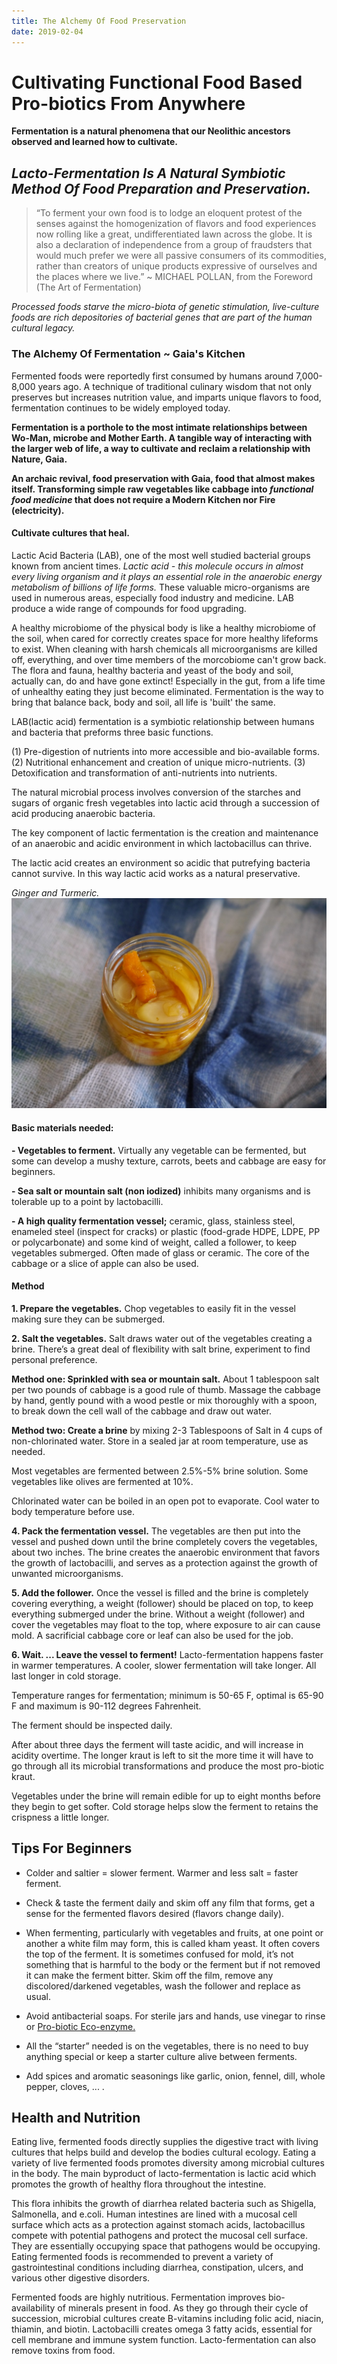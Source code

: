 ```yaml
---
title: The Alchemy Of Food Preservation
date: 2019-02-04
---
```


# Cultivating Functional Food Based Pro-biotics From Anywhere

**Fermentation is a natural phenomena that our Neolithic ancestors observed and learned how to cultivate.**

## *Lacto-Fermentation Is A Natural Symbiotic Method Of Food Preparation and Preservation.* 

> “To ferment your own food is to lodge an eloquent protest of the senses against the homogenization of flavors and food experiences now rolling like a great, undifferentiated lawn across the globe. It is also a declaration of independence from a group of fraudsters that would much prefer we were all passive consumers of its commodities, rather than creators of unique products expressive of ourselves and the places where we live.” ~ MICHAEL POLLAN, from the Foreword (The Art of Fermentation)

*Processed foods starve the micro-biota of genetic stimulation, live-culture foods are rich depositories of bacterial genes that are part of the human cultural legacy.*

### The Alchemy Of Fermentation ~ Gaia's Kitchen

Fermented foods were reportedly first consumed by humans around 7,000-8,000 years ago. A technique of traditional culinary wisdom that not only preserves but increases nutrition value, and imparts unique flavors to food, fermentation continues to be widely employed today.

**Fermentation is a porthole to the most intimate relationships between Wo-Man, microbe and Mother Earth. A tangible way of interacting with the larger web of life, a way to cultivate and reclaim a relationship with Nature, Gaia.**

**An archaic revival, food preservation with Gaia, food that almost makes itself. Transforming simple raw vegetables like cabbage into *functional food medicine* that does not require a Modern Kitchen nor Fire (electricity).**

#### Cultivate cultures that heal.
 
Lactic Acid Bacteria (LAB), one of the most well studied bacterial groups known from ancient times. *Lactic acid - this molecule occurs in almost every living organism and it plays an essential role in the anaerobic energy metabolism of billions of life forms.* These valuable micro-organisms are used in numerous areas, especially food industry and medicine. LAB produce a wide range of compounds for food upgrading.
 
A healthy microbiome of the physical body is like a healthy microbiome of the soil, when cared for correctly creates space for more healthy lifeforms to exist. When cleaning with harsh chemicals all microorganisms are killed off, everything, and over time members of the morcobiome can't grow back. The flora and fauna, healthy bacteria and yeast of the body and soil, actually can, do and have gone extinct! Especially in the gut, from a life time of unhealthy eating they just become eliminated. Fermentation is the way to bring that balance back, body and soil, all life is 'built' the same.
 
LAB(lactic acid) fermentation is a symbiotic relationship between humans and bacteria that preforms three basic functions.

(1) Pre-digestion of nutrients into more accessible and bio-available forms.
(2) Nutritional enhancement and creation of unique
micro-nutrients.
(3) Detoxification and transformation of anti-nutrients into nutrients.

The natural microbial process involves conversion of the starches and sugars of organic fresh vegetables into lactic acid through a succession of acid producing anaerobic bacteria. 

The key component of lactic fermentation is the creation and maintenance of an anaerobic and acidic environment in which lactobacillus can thrive. 

The lactic acid creates an environment so acidic that putrefying bacteria cannot survive. In this way lactic acid works as a natural preservative.

*Ginger and Turmeric.*
![Ginger and Turmeric](./lactoFermentImages/gingerTumeric_web.JPG)

#### Basic materials needed:

**- Vegetables to ferment.** Virtually any vegetable  can be fermented, but some can develop a mushy texture, carrots, beets and cabbage are easy for beginners.

**- Sea salt or mountain salt (non iodized)** inhibits many organisms and is tolerable up to a point by lactobacilli.

**- A high quality fermentation vessel;** ceramic, glass, stainless steel, enameled steel (inspect for cracks) or plastic (food-grade HDPE, LDPE, PP or polycarbonate) and some kind of weight, called a follower, to keep vegetables submerged. Often made of glass or ceramic. The core of the cabbage or a slice of apple can also be used.

#### Method

**1. Prepare the vegetables.**
Chop vegetables to easily fit in the vessel making sure they can be submerged.

**2. Salt the vegetables.**
Salt draws water out of the vegetables creating a brine.
There’s a great deal of flexibility with salt brine, experiment to find personal preference.

**Method one: Sprinkled with sea or mountain salt.** About 1 tablespoon salt per two pounds of cabbage is a good rule of thumb. Massage the cabbage by hand, gently pound with a wood pestle or mix thoroughly with a spoon, to break down the cell wall of the cabbage and draw out water.

**Method two: Create a brine** by mixing 2-3 Tablespoons of Salt in 4 cups of non-chlorinated water. Store in a sealed jar at room temperature, use as needed. 

Most vegetables are fermented between 2.5%-5% brine solution. Some vegetables like olives are fermented at 10%.

Chlorinated water can be boiled in an open pot to evaporate. Cool water to body temperature before use.

**4. Pack the fermentation vessel.**
The vegetables are then put into the vessel and pushed down until the brine completely covers the vegetables, about two inches. The brine creates the anaerobic environment that favors the growth of lactobacilli, and serves as a protection against the growth of unwanted microorganisms.

**5. Add the follower.**
Once the vessel is filled and the brine is completely covering everything, a weight (follower) should be placed on top, to keep everything submerged under the brine. Without a weight (follower) and cover the vegetables may float to the top, where exposure to air can cause mold. A sacrificial cabbage core or leaf can also be used for the job.

**6. Wait. ... Leave the vessel to ferment!**
Lacto-fermentation happens faster in warmer temperatures. A cooler, slower fermentation will take longer. All last longer in cold storage.

Temperature ranges for fermentation; minimum is 50-65 F, optimal is 65-90 F and maximum is 90-112 degrees Fahrenheit. 

The ferment should be inspected daily.

After about three days the ferment will taste acidic, and will increase in acidity overtime. The longer kraut is left to sit the more time it will have to go through all its microbial transformations and produce the most pro-biotic kraut.

Vegetables under the brine will remain edible for up to eight months before they begin to get softer. Cold storage helps slow the ferment to retains the crispness a little longer.

## Tips For Beginners
- Colder and saltier = slower ferment. Warmer and less salt = faster ferment.

- Check & taste the ferment daily and skim off any film that forms, get a sense for the fermented flavors desired (flavors change daily).

- When fermenting, particularly with vegetables and fruits, at one point or another a white film may form, this is called kham yeast. It often covers the top of the ferment. It is sometimes confused for mold, it’s not something that is harmful to the body or the ferment but if not removed it can make the ferment bitter. Skim off the film, remove any discolored/darkened vegetables, wash the follower and replace as usual.

- Avoid antibacterial soaps. For sterile jars and hands, use vinegar to rinse or [Pro-biotic Eco-enzyme.](./waterAlchemy.md)

- All the “starter” needed is on the vegetables, there is no need to buy anything special or keep a starter culture alive between ferments.

- Add spices and aromatic seasonings like garlic, onion, fennel, dill, whole pepper, cloves, ... .

## Health and Nutrition

Eating live, fermented foods directly supplies the digestive tract with living cultures that helps build and develop the bodies cultural ecology. Eating a variety of live fermented foods promotes diversity among microbial cultures in the body. The main byproduct of lacto-fermentation is lactic acid which promotes the growth of healthy flora throughout the intestine. 

This flora inhibits the growth of diarrhea related bacteria such as Shigella, Salmonella, and e.coli. Human intestines are lined with a mucosal cell surface which acts as a protection against stomach acids, lactobacillus compete with potential pathogens and protect the mucosal cell surface. They are essentially occupying space that pathogens would be occupying. Eating fermented foods is recommended to prevent a variety of gastrointestinal conditions including diarrhea, constipation, ulcers, and various other digestive disorders.

Fermented foods are highly nutritious. Fermentation improves bio-availability of minerals present in food. As they go through their cycle of succession, microbial cultures create B-vitamins including folic acid, niacin, thiamin, and biotin. Lactobacilli creates omega 3 fatty acids, essential for cell membrane and immune system function. Lacto-fermentation can also remove toxins from food. 


